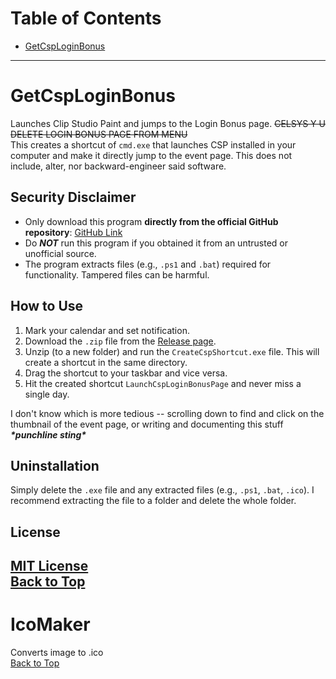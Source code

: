 ﻿# Table of Contents
- [GetCspLoginBonus](#getcsploginbonus)
---
# GetCspLoginBonus
Launches Clip Studio Paint and jumps to the Login Bonus page. ~~CELSYS Y U DELETE LOGIN BONUS PAGE FROM MENU~~  
This creates a shortcut of `cmd.exe` that launches CSP installed in your computer and make it directly jump to the event page. This does not include, alter, nor backward-engineer said software. 

## Security Disclaimer
- Only download this program **directly from the official GitHub repository**: [GitHub Link](https://github.com/marrshmallow/PowerShellApps/)
- Do _**NOT**_ run this program if you obtained it from an untrusted or unofficial source.
- The program extracts files (e.g., `.ps1` and `.bat`) required for functionality. Tampered files can be harmful.

## How to Use
1. Mark your calendar and set notification.
2. Download the `.zip` file from the [Release page](about:blank).
3. Unzip (to a new folder) and run the `CreateCspShortcut.exe` file. This will create a shortcut in the same directory.
4. Drag the shortcut to your taskbar and vice versa.
5. Hit the created shortcut `LaunchCspLoginBonusPage` and never miss a single day.

I don't know which is more tedious -- scrolling down to find and click on the thumbnail of the event page, or writing and documenting this stuff ___\*punchline sting\*___

## Uninstallation
Simply delete the `.exe` file and any extracted files (e.g., `.ps1`, `.bat`, `.ico`). I recommend extracting the file to a folder and delete the whole folder.

## License
[MIT License](https://opensource.org/licenses/MIT)  
[Back to Top](#table-of-contents)
---
# IcoMaker  
Converts image to .ico  
[Back to Top](#table-of-contents)
